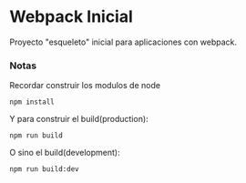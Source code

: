 # Webpack Inicial

Proyecto "esqueleto" inicial para aplicaciones con webpack.

### Notas

Recordar construir los modulos de node
```
npm install
```
Y para construir el build(production):
```
npm run build
```
O sino el build(development):
```
npm run build:dev
```
